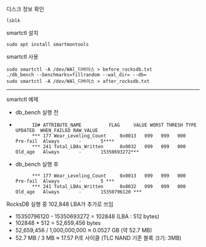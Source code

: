 
디스크 정보 확인 
```
lsblk
```

smartctl 설치
```
sudo apt install smartmontools
```


smartctl 사용
```
sudo smartctl -A /dev/WAl_디바이스 > before_rocksdb.txt
./db_bench --benchmarks=fillrandom --wal_dir= --db=
sudo smartctl -A /dev/WAl_디바이스 > after_rocksdb.txt
```

----

smartctl 예제
- db_bench 실행 전 
- 
            ID# ATTRIBUTE_NAME          FLAG     VALUE WORST THRESH TYPE      UPDATED  WHEN_FAILED RAW_VALUE
            *** 177 Wear_Leveling_Count     0x0013   099   099   000    Pre-fail  Always       -       5****
            *** 241 Total_LBAs_Written      0x0032   099   099   000    Old_age   Always       -       15350693272***




- db_bench 실행 후


            *** 177 Wear_Leveling_Count     0x0013   099   099   000    Pre-fail  Always       -       5 ***
            *** 241 Total_LBAs_Written      0x0032   099   099   000    Old_age   Always       -       15350796120 ***


RocksDB 실행 중 102,848 LBA가 추가로 쓰임
- 15350796120 - 15350693272 = 102848 (LBA : 512 bytes)
- 102848 * 512 = 52,659,456 bytes
- 52,659,456 / 1,000,000,000 ≈ 0.0527 GB (약 52.7 MB)
- 52.7 MB / 3 MB ≈ 17.57 P/E 사이클 (TLC NAND 기준 블록 크기: 3MB)


